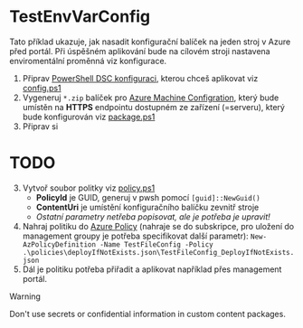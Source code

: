 # TestEnvVarConfig
Tato příklad ukazuje, jak nasadit konfigurační balíček na jeden stroj v Azure před portál. Při úspěšném aplikování bude na cílovém stroji nastavena enviromentální proměnná viz konfigurace.

1. Připrav [PowerShell DSC konfiguraci](https://learn.microsoft.com/en-us/powershell/dsc/getting-started/wingettingstarted?view=dsc-1.1&viewFallbackFrom=dsc-2.0), kterou chceš aplikovat viz [config.ps1](config.ps1)
2. Vygeneruj `*.zip` balíček pro [Azure Machine Configration](https://learn.microsoft.com/en-us/azure/governance/machine-configuration/how-to/develop-custom-package/overview), který bude umístěn na **HTTPS** endpointu dostupném ze zařízení (=serveru), který bude konfigurován viz [package.ps1](package.ps1)
3. Připrav si 

# TODO

3. Vytvoř soubor politky viz [policy.ps1](policy.ps1) 
    - **PolicyId** je GUID, generuj v pwsh pomocí `[guid]::NewGuid()`
    - **ContentUri** je umístění konfiguračního balíčku zevnitř stroje
    - *Ostatní parametry netřeba popisovat, ale je potřeba je upravit!*
4. Nahraj politiku do [Azure Policy](https://learn.microsoft.com/en-us/azure/governance/policy/overview) (nahraje se do subskripce, pro uložení do management groupy je potřeba specifikovat další parametr): `New-AzPolicyDefinition -Name TestFileConfig -Policy .\policies\deployIfNotExists.json\TestFileConfig_DeployIfNotExists.json`
5. Dál je politiku potřeba přiřadit a aplikovat například přes management portál.

> [!WARNING]
> Don't use secrets or confidential information in custom content packages.